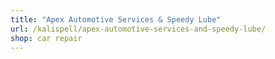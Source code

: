 ```yaml
---
title: "Apex Automotive Services & Speedy Lube"
url: /kalispell/apex-automotive-services-and-speedy-lube/
shop: car repair
---
```


